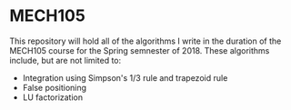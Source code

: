# MECH105
This repository will hold all of the algorithms I write in the duration of the MECH105 course for the Spring semnester of 2018.
These algorithms include, but are not limited to:
* Integration using Simpson's 1/3 rule and trapezoid rule
* False positioning
* LU factorization
